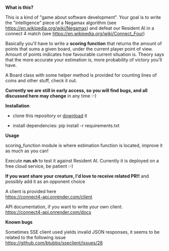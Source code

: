 **What is this?**

This is a kind of "game about software development".
Your goal is to write the "intelligence" piece of a Negamax algorithm (see https://en.wikipedia.org/wiki/Negamax) and defeat our Resident AI in a connect 4 match (see https://en.wikipedia.org/wiki/Connect_Four)

Basically you'll have to write a **scoring function** that returns the amount of points that sums a given board, under the current player point of view. Amount of points indicates how favourable current situation is.
Theory says that the more accurate your estimation is, more probability of victory you'll have.

A Board class with some helper method is provided for counting lines of coins and other stuff, check it out.

**Currently we are still in early access, so you will find bugs, and all discussed here may change** 
in any time :-)

**Installation**

* clone this repository or [download](https://github.com/laxertu/connect4-ai-player/archive/refs/tags/1.0.0.tar.gz) it

* install dependencies: pip install -r requirements.txt

**Usage**

scoring_function module is where estimation function is located, improve it as much as you can!

Execute **run.sh** to test it against Resident AI. Currently it is deployed on a free cloud service, be patient :-)

**If you want share your creature, I'd love to receive related PR!!**  and possibly add it as an opponent choice

A client is provided here             
https://connect4-api.onrender.com/client

API documentation, if you want to write your own client.  
https://connect4-api.onrender.com/docs

**Known bugs**

Sometimes SSE client used yields invalid JSON responses, it seems to be related to the following issue    
https://github.com/btubbs/sseclient/issues/28

